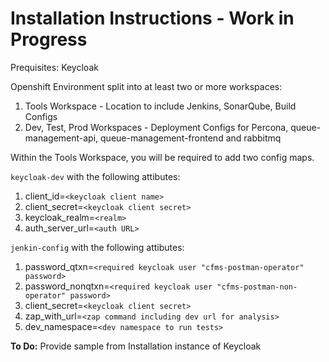 # Installation Instructions - **Work in Progress**

Prequisites: Keycloak

Openshift Environment split into at least two or more workspaces:

1. Tools Workspace - Location to include Jenkins, SonarQube, Build Configs
1. Dev, Test, Prod Workspaces - Deployment Configs for Percona, queue-management-api, queue-management-frontend and rabbitmq

Within the Tools Workspace, you will be required to add two config maps.

`keycloak-dev` with the following attibutes:

1. client_id=`<keycloak client name>`
1. client_secret=`<keycloak client secret>`
1. keycloak_realm=`<realm>`
1. auth_server_url=`<auth URL>`

`jenkin-config` with the following attibutes:

1. password_qtxn=`<required keycloak user "cfms-postman-operator" password>`
1. password_nonqtxn=`<required keycloak user "cfms-postman-non-operator" password>`
1. client_secret=`<keycloak client secret>`
1. zap_with_url=`<zap command including dev url for analysis>`
1. dev_namespace=`<dev namespace to run tests>`

**To Do:** Provide sample from Installation instance of Keycloak

